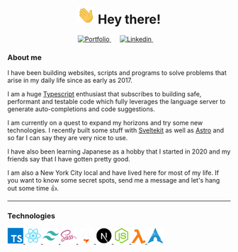 <h1 align="center">
	<img src="./public/hand_wave.gif" width="40px" height="40px" /> 
	Hey there!
</h1>

<p align='center'> 
	<a 
		href="https://DmitriyKagno.me" 
		title="My Personal Website"
		target="_blank" 
		rel="noreferrer"
	>
		<img 
			src="https://img.shields.io/badge/portfolio-%28c102.svg?&style=for-the-badge&logo=Houzz&logoColor=white"
			alt="Portfolio"
		/>
	</a>&nbsp;&nbsp;&nbsp;&nbsp; 
	<a 
		href="https://linkedin.com/in/dmitriy-kagno/" 
		title="My Linkedin page"
		target="_blank" 
		rel="noreferrer"
	>
		<img 
			src="https://img.shields.io/badge/linkedin-%230077B5.svg?&style=for-the-badge&logo=linkedin&logoColor=white" 
			alt="Linkedin" 
		/>
	</a>&nbsp;&nbsp;&nbsp;&nbsp;
</p>

### About me

I have been building websites, scripts and programs to solve problems that arise in my daily life since as early as 2017.

I am a huge [Typescript](/public/typescript-meme.png) enthusiast that subscribes to building safe, performant and testable code
which fully leverages the language server to generate auto-completions and code suggestions.

I am currently on a quest to expand my horizons and try some new technologies. I recently built some stuff with
[Sveltekit](https://kit.svelte.dev/) as well as [Astro](https://astro.build/) and so far I can say they are very nice to use.

I have also been learning Japanese as a hobby that I started in 2020 and my friends say that I have gotten pretty good.

I am also a New York City local and have lived here for most of my life. If you want to know some secret spots, send me a message and let's hang out some time 👍.

<hr>

### Technologies

<p>
	<a 
		href="https://typescriptlang.org/" 
		title="Typescript"
		target="_blank" 
		rel="noreferrer"
	>
		<img 
			src="./public/icons/typescript.svg" 
			alt="TypeScript" 
			width="36" 
			height="36" 
		/>
	</a>	
	<!-- <a 
		href="https://developer.mozilla.org/en-US/docs/Web/JavaScript"
		title="Javascript"
		target="_blank" 
		rel="noreferrer"
	>
		<img 
			src="./public/icons/javascript.svg" 
			alt="JavaScript" 
			width="35" 
			height="35" 
	/>
	</a> -->
	<a 
		href="https://reactjs.org/" 
		title="React"
		target="_blank" 
		rel="noreferrer"
	>
		<img 
			src="./public/icons/react.svg" 
			alt="React" 
			width="36" 
			height="36" 
		/>
	</a>
	<a 
		href="https://tailwindcss.com/" 
		title="TailwindCSS"
		target="_blank" 
		rel="noreferrer"
	>
		<img 
			src="./public/icons/tailwindcss.svg" 
			alt="TailwindCSS" 
			width="36" 
			height="36" 
		/>
	</a>
	<a 
		href="https://sass-lang.com/" 
		title="Sass"
		target="_blank" 
		rel="noreferrer"
	>
		<img 
			src="./public/icons/sass.svg" 
			alt="Sass" 
			width="36" 
			height="36" 
		/>
	</a>
	<a 
		href="https://astro.build/" 
		title="Astro"
		target="_blank" 
		rel="noreferrer"
	>
		<img 
			src="./public/icons/astro-dark.svg" 
			alt="Astro" 
			width="36" 
			height="36" 
		/>
	</a>
	<a 
		href="https://nextjs.org/docs" 
		title="Next.js"
		target="_blank" 
		rel="noreferrer"
	>
		<img 
			src="./public/icons/nextjs.png" 
			alt="Next.js" 
			width="36" 
			height="36" 
		/>
	</a>
  <a 
		href="https://nodejs.org/en/" 
		title="Node.js"
		target="_blank" 
		rel="noreferrer"
	>
		<img 
			src="./public/icons/nodejs.svg" 
			alt="Node.js" 
			width="36" 
			height="36" 
		/>
	</a>
	<a 
		href="https://aws.amazon.com/" 
		title="Serverless"
		target="_blank" 
		rel="noreferrer"
	>
		<img 
			src="./public/icons/lambda.svg" 
			alt="Serverless" 
			width="32" 
			height="32"
		/>
	</a>
	<a 
		href="https://endeavouros.com/" 
		title="EndeavourOS"
		target="_blank" 
		rel="noreferrer"
	>
		<img 
			src="./public/icons/archlinux-256.svg" 
			alt="Arch Linux" 
			width="36" 
			height="36"
		/>
	</a>
</p>
